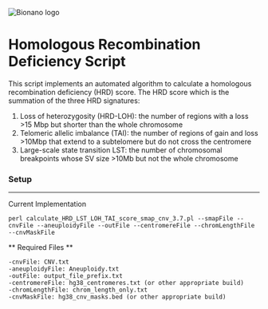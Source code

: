 ![Bionano logo](images/Bionano-Logo.png?raw=true)

# Homologous Recombination Deficiency Script #
This script implements an automated algorithm to calculate a homologous recombination deficiency (HRD) score. The HRD score which is the summation of the three HRD signatures:
 1. Loss of heterozygosity (HRD-LOH): the number of regions with a loss  >15 Mbp but shorter than the whole chromosome
 2. Telomeric allelic imbalance (TAI): the number of regions of gain and loss >10Mbp that extend to a subtelomere but do not cross the centromere
 3. Large-scale state transition LST: the number of chromosomal breakpoints whose SV size >10Mb but not the whole chromosome


### Setup ###
---
Current Implementation
```
perl calculate_HRD_LST_LOH_TAI_score_smap_cnv_3.7.pl --smapFile --cnvFile --aneuploidyFile --outFile --centromereFile --chromLengthFile --cnvMaskFile
```

** Required Files **
```
-cnvFile: CNV.txt 
-aneuploidyFile: Aneuploidy.txt 
-outFile: output_file_prefix.txt 
-centromereFile: hg38_centromeres.txt (or other appropriate build)
-chromLengthFile: chrom_length_only.txt 
-cnvMaskFile: hg38_cnv_masks.bed (or other appropriate build)
```
